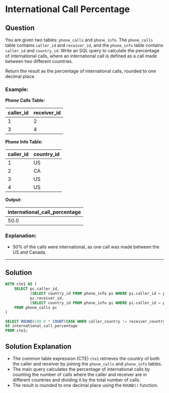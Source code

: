 
# International Call Percentage

## Question

You are given two tables: `phone_calls` and `phone_info`. The `phone_calls` table contains `caller_id` and `receiver_id`, and the `phone_info` table contains `caller_id` and `country_id`. Write an SQL query to calculate the percentage of international calls, where an international call is defined as a call made between two different countries.

Return the result as the percentage of international calls, rounded to one decimal place.

### Example:

**Phone Calls Table:**

| caller_id | receiver_id |
|-----------|-------------|
| 1         | 2           |
| 3         | 4           |

**Phone Info Table:**

| caller_id | country_id |
|-----------|------------|
| 1         | US         |
| 2         | CA         |
| 3         | US         |
| 4         | US         |

**Output:**

| international_call_percentage |
|-------------------------------|
| 50.0                          |

### Explanation:

- 50% of the calls were international, as one call was made between the US and Canada.

---

## Solution

```sql
WITH cte1 AS (
    SELECT pc.caller_id, 
           (SELECT country_id FROM phone_info pi WHERE pi.caller_id = pc.caller_id) AS caller_country,
           pc.receiver_id, 
           (SELECT country_id FROM phone_info pi WHERE pi.caller_id = pc.receiver_id) AS receiver_country
    FROM phone_calls pc
)

SELECT ROUND(100.0 * COUNT(CASE WHEN caller_country != receiver_country THEN 1 END) / COUNT(caller_id), 1) 
AS international_call_percentage
FROM cte1;
```

## Solution Explanation

- The common table expression (CTE) `cte1` retrieves the country of both the caller and receiver by joining the `phone_calls` and `phone_info` tables.
- The main query calculates the percentage of international calls by counting the number of calls where the caller and receiver are in different countries and dividing it by the total number of calls.
- The result is rounded to one decimal place using the `ROUND()` function.
